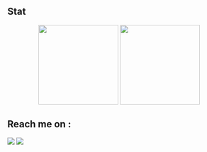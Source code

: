 ## Stat
<div align="center">
  <img height="180em" src="https://github-readme-stats-eight-theta.vercel.app/api?username=cahyoarissabarno&show_icons=true&theme=algolia&include_all_commits=true&count_private=true"/>
  <img height="180em" src="https://github-readme-stats-eight-theta.vercel.app/api/top-langs/?username=cahyoarissabarno&layout=compact&langs_count=8&theme=algolia"/>
</div>

## Reach me on :
<a href = ""><img src="https://img.shields.io/badge/gmail-%23EA4335.svg?&style=for-the-badge&logo=gmail&logoColor=white" /></a>
<a href = ""><img src="https://img.shields.io/badge/linkedin-%230A66C2.svg?&style=for-the-badge&logo=linkedin&logoColor=white" /></a>

